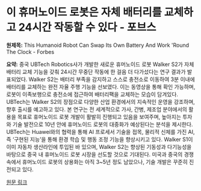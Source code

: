# 이 휴머노이드 로봇은 자체 배터리를 교체하고 24시간 작동할 수 있다 - 포브스

**원제목:** This Humanoid Robot Can Swap Its Own Battery And Work 'Round The Clock - Forbes

**요약:** 중국 UBTech Robotics사가 개발한 새로운 휴머노이드 로봇 Walker S2가 자체 배터리 교체 기능을 갖춰 24시간 무중단 작동에 한 걸음 더 다가섰다는 연구 결과가 발표되었다.  Walker S2는 배터리 부족을 감지하고 스스로 충전소로 이동하여 3분 이내에 배터리를 교체하는 완전 자율 주행 기능을 선보였다.  이는 동영상을 통해 확인 가능하며, 로봇이 이족보행으로 충전소에 접근하여 배터리팩을 교체하는 모습이 담겨있다.  UBTech는 Walker S2의 장점으로 다양한 산업 환경에서의 지속적인 운영을 강조하며,  향후 출시를 예고하고 있다.  본 연구는  전 세계적으로  가사, 간병, 제조업 분야에서의 활용을 목표로  휴머노이드 로봇 개발이 활발히 진행되고 있음을 보여주며,  높아지는 투자와 기술 발전으로 10년 안에 휴머노이드 로봇의 대중화가 예상된다는 분석을 제시한다.  UBTech는 Huawei와의 협력을 통해 AI 프로세서 기술을 접목,  물리적 신체를 가진 AI, 즉 ‘구현된 지능’을 통해 환경 학습 및 행동 조정 기능을 향상시키고 있다.  Walker S1이 이미 자동차 생산라인에 투입된 바 있으며,  Walker S2는  향상된 기동성과 다기능성을 바탕으로  중국 내 휴머노이드 로봇 시장을 선도할 것으로 기대된다.  미국과 중국의 경쟁 속에서  휴머노이드 로봇의 상용화는  아직 3~5년 정도 남았으나,  기술 개발은 꾸준히 진전되고 있다.

[원문 링크](https://www.forbes.com/sites/lesliekatz/2025/07/21/this-humanoid-robot-can-swap-its-own-battery-and-work-round-the-clock/)
